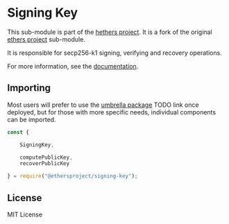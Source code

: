 Signing Key
===========

This sub-module is part of the [hethers project](https://github.com/hashgraph/hethers.js). It is a fork of the original [ethers project](https://github.com/ethers-io/ethers.js) sub-module.

It is responsible for secp256-k1 signing, verifying and recovery operations.

For more information, see the [documentation](https://docs.ethers.io/v5/api/utils/signing-key/).

Importing
---------

Most users will prefer to use the [umbrella package](https://www.npmjs.com/package/ethers) TODO link once deployed,
but for those with more specific needs, individual components can be imported.

```javascript
const {

    SigningKey,

    computePublicKey,
    recoverPublicKey

} = require("@ethersproject/signing-key");
```

License
-------

MIT License

